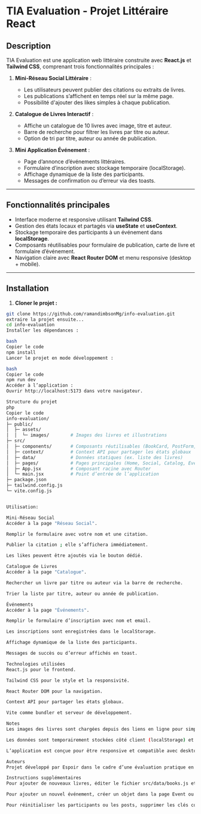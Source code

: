 # TIA Evaluation - Projet Littéraire React

## Description

TIA Evaluation est une application web littéraire construite avec **React.js** et **Tailwind CSS**, comprenant trois fonctionnalités principales :

1. **Mini-Réseau Social Littéraire** : 
   - Les utilisateurs peuvent publier des citations ou extraits de livres.
   - Les publications s’affichent en temps réel sur la même page.
   - Possibilité d'ajouter des likes simples à chaque publication.

2. **Catalogue de Livres Interactif** : 
   - Affiche un catalogue de 10 livres avec image, titre et auteur.
   - Barre de recherche pour filtrer les livres par titre ou auteur.
   - Option de tri par titre, auteur ou année de publication.

3. **Mini Application Événement** :
   - Page d’annonce d’événements littéraires.
   - Formulaire d’inscription avec stockage temporaire (localStorage).
   - Affichage dynamique de la liste des participants.
   - Messages de confirmation ou d’erreur via des toasts.

---

## Fonctionnalités principales

- Interface moderne et responsive utilisant **Tailwind CSS**.
- Gestion des états locaux et partagés via **useState** et **useContext**.
- Stockage temporaire des participants à un événement dans **localStorage**.
- Composants réutilisables pour formulaire de publication, carte de livre et formulaire d’événement.
- Navigation claire avec **React Router DOM** et menu responsive (desktop + mobile).

---

## Installation

1. **Cloner le projet :**
```bash
git clone https://github.com/ramandimbsonMg/info-evaluation.git
extraire la projet ensuite...
cd info-evaluation
Installer les dépendances :

bash
Copier le code
npm install
Lancer le projet en mode développement :

bash
Copier le code
npm run dev
Accéder à l’application :
Ouvrir http://localhost:5173 dans votre navigateur.

Structure du projet
php
Copier le code
info-evaluation/
├─ public/
│  ├─ assets/
│  │  └─ images/        # Images des livres et illustrations
├─ src/
│  ├─ components/       # Composants réutilisables (BookCard, PostForm, EventSignup, Navbar)
│  ├─ context/          # Context API pour partager les états globaux
│  ├─ data/             # Données statiques (ex. liste des livres)
│  ├─ pages/            # Pages principales (Home, Social, Catalog, Event)
│  ├─ App.jsx           # Composant racine avec Router
│  └─ main.jsx          # Point d’entrée de l’application
├─ package.json
├─ tailwind.config.js
└─ vite.config.js


Utilisation:

Mini-Réseau Social
Accéder à la page "Réseau Social".

Remplir le formulaire avec votre nom et une citation.

Publier la citation ; elle s’affichera immédiatement.

Les likes peuvent être ajoutés via le bouton dédié.

Catalogue de Livres
Accéder à la page "Catalogue".

Rechercher un livre par titre ou auteur via la barre de recherche.

Trier la liste par titre, auteur ou année de publication.

Événements
Accéder à la page "Événements".

Remplir le formulaire d’inscription avec nom et email.

Les inscriptions sont enregistrées dans le localStorage.

Affichage dynamique de la liste des participants.

Messages de succès ou d’erreur affichés en toast.

Technologies utilisées
React.js pour le frontend.

Tailwind CSS pour le style et la responsivité.

React Router DOM pour la navigation.

Context API pour partager les états globaux.

Vite comme bundler et serveur de développement.

Notes
Les images des livres sont chargées depuis des liens en ligne pour simplification.

Les données sont temporairement stockées côté client (localStorage) et ne sont pas persistées sur un serveur.

L’application est conçue pour être responsive et compatible avec desktop et mobile.

Auteurs
Projet développé par Espoir dans le cadre d’une évaluation pratique en React.js et Tailwind CSS.

Instructions supplémentaires
Pour ajouter de nouveaux livres, éditer le fichier src/data/books.js et ajouter un objet au tableau books.

Pour ajouter un nouvel événement, créer un objet dans la page Event ou passer via props à EventSignup.

Pour réinitialiser les participants ou les posts, supprimer les clés correspondantes dans le localStorage.
